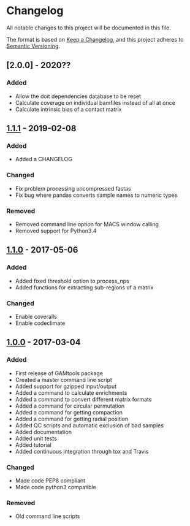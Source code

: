 # Changelog
All notable changes to this project will be documented in this file.

The format is based on [Keep a Changelog](https://keepachangelog.com/en/1.0.0/),
and this project adheres to [Semantic Versioning](https://semver.org/spec/v2.0.0.html).

## [2.0.0] - 2020??
### Added
- Allow the doit dependencies database to be reset
- Calculate coverage on individual bamfiles instead of all at once
- Calculate intrinsic bias of a contact matrix

## [1.1.1] - 2019-02-08
### Added
- Added a CHANGELOG

### Changed
- Fix problem processing uncompressed fastas
- Fix bug where pandas converts sample names to numeric types

### Removed
- Removed command line option for MACS window calling
- Removed support for Python3.4

## [1.1.0] - 2017-05-06
### Added
- Added fixed threshold option to process_nps
- Added functions for extracting sub-regions of a matrix

### Changed
- Enable coveralls
- Enable codeclimate


## [1.0.0] - 2017-03-04
### Added
- First release of GAMtools package
- Created a master command line script
- Added support for gzipped input/output
- Added a command to calculate enrichments
- Added a command to convert different matrix formats
- Added a command for circular permutation
- Added a command for getting compaction
- Added a command for getting radial position
- Added QC scripts and automatic exclusion of bad samples
- Added documentation
- Added unit tests
- Added tutorial
- Added continuous integration through tox and Travis

### Changed
- Made code PEP8 compliant
- Made code python3 compatible

### Removed
- Old command line scripts

[1.0.0]: https://github.com/pombo-lab/gamtools/compare/nature-2017...v1.0.0
[1.1.0]: https://github.com/pombo-lab/gamtools/compare/v1.0.0...v1.1.0
[1.1.1]: https://github.com/pombo-lab/gamtools/compare/v1.1.0...v1.1.1

